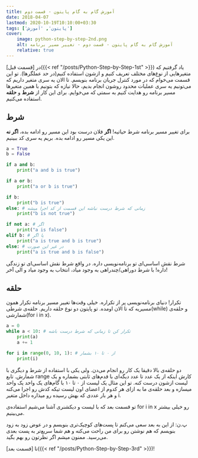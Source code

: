 ```yaml
---
title: آموزش گام به گام پایتون - قسمت دوم
date: 2018-04-07
lastmod: 2020-10-19T10:10:00+03:30
tags: ['پایتون', 'آموزش']
cover:
    image: python-step-by-step-2nd.png
    alt: آموزش گام به گام پایتون - قسمت دوم - تغییر مسیر برنامه
    relative: true
---
```


در [قسمت قبل]({{< ref "/posts/Python-Step-by-Step-1st" >}}) یاد گرفتیم که متغیرهایی از نوع‌های مختلف تعریف کنیم و ازشون استفاده کنیم(در حد عملگرها). تو این قسمت می‌خوام که در مورد کنترل جریان برنامه بنویسم. تا الان یه سری متغیر داریم که می‌تونیم یه سری عملیات محدود روشون انجام بدیم، حالا نیازه که بتونیم با همین متغیرها مسیر برنامه رو هدایت کنیم به سمتی که می‌خوایم. برای این کار از **شرط** و **حلقه** استفاده می‌کنیم.

## شرط

برای تغییر مسیر برنامه شرط حیاتیه! **اگر** فلان درست بود این مسیر رو ادامه بده، **اگر نه** این یکی مسیر رو ادامه بده. بریم یه سری کد ببینیم.

```python
a = True
b = False

if a and b:
    print("a and b is true")

if a or b:
    print("a or b is true")

if b:
    print("b is true")
else: # زمانی که شرط درست نباشه این قسمت از کد اجرا میشه
    print("b is not true")

if not a: # اگر
    print("a is false")
elif b: # یا اگر
    print("a is true and b is true")
else: # در غیر این صورت
    print("a is true and b is false")
```

شرط نقش اساسی‌ای تو برنامه‌نویسی داره. در واقع شرط نقش اساسی‌ای تو زندگی داره! با شرط دوراهی/چندراهی به وجود میاد، انتخاب به وجود میاد و الی آخر!

## حلقه

تکرار! دنیای برنامه‌نویسی پر از تکراره. خیلی وقت‌ها تغییر مسیر برنامه تکرار همون مسیریه که تا الان اومده. تو پایتون دو نوع حلقه داریم. حلقه‌ی شرطی(while) و حلقه‌ی شمارشی(for i in x).

```python
a = 0
while a < 10: # تکرار کن تا زمانی که شرط درست باشه
    print(a)
    a += 1

for i in range(0, 10, 1): # از ۰ تا ۱۰ بشمار
    print(i)
```

دو حلقه‌ی بالا دقیقا یک کار رو انجام می‌دن. ولی یکی با استفاده از شرط و دیگری با شمارش. تابع range کارش اینکه از یک عدد تا عدد دیگه‌ای با قدم‌های ثابتی بشماره و یک لیست ازشون درست کنه. تو این مثال یک لیست از ۰ تا ۱۰ با گام‌های یک واحد یک واحد میسازه و بعد حلقه‌ی ما به ازای هر کدوم از اعضای اون لیست تیکه کدش رو اجرا می‌کنه و هر بار عددی که بهش رسیده رو میذاره داخل متغیر i.

تو قسمت بعد که با لیست و دیکشنری آشنا می‌شیم استفاده‌ی for i in x رو خیلی بیشتر می‌بینیم.

پ.ن: از این به بعد سعی می‌کنم تا پست‌های کوچیک‌تری بنویسم و در عوض زود به زود بنویسم که هم نوشتن رو برای من راحت می‌کنه و هم شما سریع‌تر به پست بعدی می‌رسید. ممنون میشم اگر نظرتون رو بهم بگید.

تا [قسمت بعد]({{< ref "/posts/Python-Step-by-Step-3rd" >}})!
